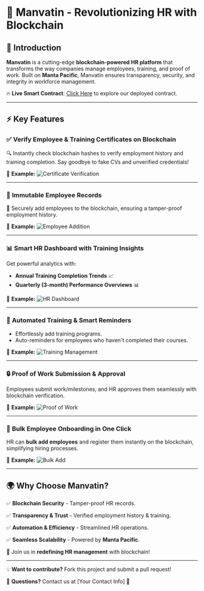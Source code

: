 # 🚀 Manvatin - Revolutionizing HR with Blockchain

## 🌟 Introduction
**Manvatin** is a cutting-edge **blockchain-powered HR platform** that transforms the way companies manage employees, training, and proof of work. Built on **Manta Pacific**, Manvatin ensures transparency, security, and integrity in workforce management.

🔥 **Live Smart Contract**: [Click Here](https://github.com/gracekarinn/mantavin/blob/main/backend/artifacts/contracts/EmployeeManagement.sol/EmployeeManagement.json) to explore our deployed contract.

---

## ⚡ Key Features

### ✅ **Verify Employee & Training Certificates on Blockchain**
🔍 Instantly check blockchain hashes to verify employment history and training completion. Say goodbye to fake CVs and unverified credentials!

📌 **Example:**
![Certificate Verification](#)

---

### 👥 **Immutable Employee Records**
💼 Securely add employees to the blockchain, ensuring a tamper-proof employment history.

📌 **Example:**
![Employee Addition](#)

---

### 📊 **Smart HR Dashboard with Training Insights**
Get powerful analytics with:
- **Annual Training Completion Trends** 📈
- **Quarterly (3-month) Performance Overviews** 📊

📌 **Example:**
![HR Dashboard](#)

---

### 📅 **Automated Training & Smart Reminders**
- Effortlessly add training programs.
- Auto-reminders for employees who haven't completed their courses.

📌 **Example:**
![Training Management](#)

---

### 🔒 **Proof of Work Submission & Approval**
Employees submit work/milestones, and HR approves them seamlessly with blockchain verification.

📌 **Example:**
![Proof of Work](#)

---

### 🚀 **Bulk Employee Onboarding in One Click**
HR can **bulk add employees** and register them instantly on the blockchain, simplifying hiring processes.

📌 **Example:**
![Bulk Add](#)

---

## 🌍 Why Choose Manvatin?
✅ **Blockchain Security** - Tamper-proof HR records.

✅ **Transparency & Trust** - Verified employment history & training.

✅ **Automation & Efficiency** - Streamlined HR operations.

✅ **Seamless Scalability** - Powered by **Manta Pacific**.

🔗 Join us in **redefining HR management** with blockchain!

---

💡 **Want to contribute?** Fork this project and submit a pull request!

📩 **Questions?** Contact us at [Your Contact Info] 🚀

